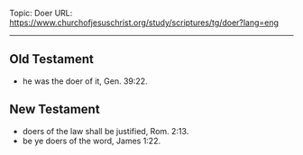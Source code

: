 Topic: Doer
URL: https://www.churchofjesuschrist.org/study/scriptures/tg/doer?lang=eng

---

## Old Testament

- he was the doer of it, Gen. 39:22.

## New Testament

- doers of the law shall be justified, Rom. 2:13.
- be ye doers of the word, James 1:22.


